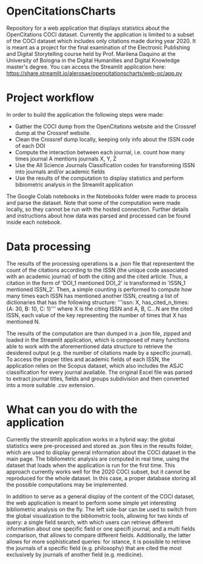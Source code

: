 # OpenCitationsCharts
Repository for a web application that displays statistics about the OpenCitations COCI dataset. Currently the application is limited to a subset of the COCI dataset which includes only citations made during year 2020. It is meant as a project for the final examination of the Electronic Publishing and Digital Storytelling course held by Prof. Marilena Daquino at the University of Bologna in the Digital Humanities and Digital Knowledge master's degree. 
You can access the Streamlit application here: https://share.streamlit.io/alerosae/opencitationscharts/web-oc/app.py


# Project workflow
In order to build the application the following steps were made:
<ul>
<li>Gather the COCI dump from the OpenCitations website and the Crossref dump at the Crossref website.</li>
<li>Clean the Crossref dump locally, keeping only info about the ISSN code of each DOI </li>
<li>Compute the interaction between each journal, i.e. count how many times journal A mentions journals X, Y, Z</li>
<li>Use the All Science Journals Classification codes for transforming ISSN into journals and/or academic fields</li>
<li>Use the results of the computation to display statistics and perform bibiometric analysis in the Streamlit application</li>
</ul>

The Google Colab notebooks in the Notebooks folder were made to process and parse the dataset. Note that some of the computation were made locally, so they cannot be run with the hosted connection. Further details and instructions about how data was parsed and processed can be found inside each notebook. 

# Data processing
The results of the processing operations is a .json file that representent the count of the citations according to the ISSN (the unique code associated with an academic journal) of both the citing and the cited article. Thus, a citation in the form of 'DOI_1 mentioned DOI_2' is transformed in 'ISSN_1 mentioned ISSN_2'. Then, a simple counting is performed to compute how many times each ISSN has mentioned another ISSN, creating a list of dictionaries that has the following structure:
'''issn: X, has_cited_n_times: {A: 30, B: 10, C: 1}'''
where X is the citing ISSN and A, B, C...N are the cited ISSN, each value of the key representing the number of times that X has mentioned N.

The results of the computation are than dumped in a .json file, zipped and loaded in the Streamlit application, which is composed of many functions able to work with the aforementioned data structure to retrieve the desidered output (e.g. the number of citations made by a specific journal). To access the proper titles and academic fields of each ISSN, the application relies on the Scopus dataset, which also includes the ASJC classification for every journal available. The original Excel file was parsed to extract journal titles, fields and groups subdivision and then converted into a more suitable .csv extension. 
# What can you do with the application
Currently the streamlit application works in a hybrid way: the global statistics were pre-processed and stored as .json files in the results folder, which are used to display general information about the COCI dataset in the main page. The bibliometric analysis are computed in real time, using the dataset that loads when the application is run for the first time. This approach currently works well for the 2020 COCI subset, but it cannot be reproduced for the whole dataset. In this case, a proper database storing all the possible computations may be implemented. 

In addition to serve as a general display of the content of the COCI dataset, the web application is meant to perform some simple yet interesting bibliometric analysis on the fly. The left side-bar can be used to switch from the global visualization to the bibliometric tools, allowing for two kinds of query: a single field search, with which users can retrieve different information about one specific field or one specifi journal, and a multi fields comparison, that allows to compare different fields. Additionally, the latter allows for more sophisticated queries: for istance, it is possible to retrieve the journals of a specific field (e.g. philosophy) that are cited the most exclusively by journals of another field (e.g. medicine). 

